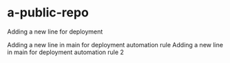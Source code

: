 # a-public-repo

Adding a new line for deployment

Adding a new line in main for deployment automation rule
Adding a new line in main for deployment automation rule 2
